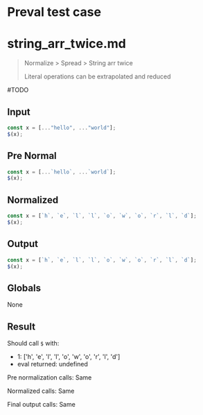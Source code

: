# Preval test case

# string_arr_twice.md

> Normalize > Spread > String arr twice
>
> Literal operations can be extrapolated and reduced

#TODO

## Input

`````js filename=intro
const x = [..."hello", ..."world"];
$(x);
`````

## Pre Normal

`````js filename=intro
const x = [...`hello`, ...`world`];
$(x);
`````

## Normalized

`````js filename=intro
const x = [`h`, `e`, `l`, `l`, `o`, `w`, `o`, `r`, `l`, `d`];
$(x);
`````

## Output

`````js filename=intro
const x = [`h`, `e`, `l`, `l`, `o`, `w`, `o`, `r`, `l`, `d`];
$(x);
`````

## Globals

None

## Result

Should call `$` with:
 - 1: ['h', 'e', 'l', 'l', 'o', 'w', 'o', 'r', 'l', 'd']
 - eval returned: undefined

Pre normalization calls: Same

Normalized calls: Same

Final output calls: Same

